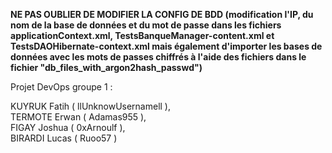 **NE PAS OUBLIER DE MODIFIER LA CONFIG DE BDD (modification l'IP, du nom de la base de données et du mot de passe dans les fichiers applicationContext.xml, TestsBanqueManager-content.xml et TestsDAOHibernate-context.xml mais également d'importer les bases de données avec les mots de passes chiffrés à l'aide des fichiers dans le fichier "db_files_with_argon2hash_passwd")**

Projet DevOps groupe 1 :


KUYRUK Fatih ( llUnknowUsernamell ),  
TERMOTE Erwan ( Adamas955 ),  
FIGAY Joshua ( 0xArnoulf ),  
BIRARDI Lucas ( Ruoo57 )

